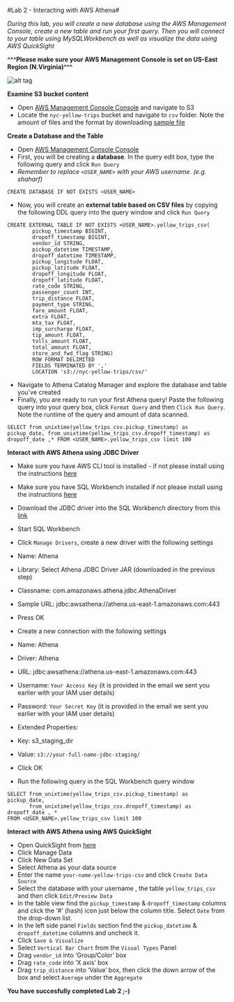 #Lab 2 - Interacting with AWS Athena#

*During this lab, you will create a new database using the AWS Management Console, create a new table and run your first query. Then you will connect to your table using MySQLWorkbench as well as visualize the data using AWS QuickSight*

**^^^Please make sure your AWS Management Console is set on US-East Region (N.Virginia)^^^**

![alt tag](https://github.com/doitintl/athena-workshop/blob/master/images/region.png)

**Examine S3 bucket content**
 - Open [AWS Management Console Console](https://dahouse.signin.aws.amazon.com/console) and navigate to S3
 - Locate the ```nyc-yellow-trips``` bucket and navigate to ```csv``` folder. Note the amount of files and the format by downloading [sample file](https://s3.amazonaws.com/nyc-yellow-trips/csv/trips999999999999.csv)

**Create a Database and the Table**
 - Open [AWS Management Console Console](https://dahouse.signin.aws.amazon.com/console)
 - First, you will be creating a **database**. In the query edit box, type the following query and click ```Run Query```
 - *Remember to replace `<USER_NAME>` with your AWS username. (e.g. shaharf)*

 
 ```
 CREATE DATABASE IF NOT EXISTS <USER_NAME>
 ```
 - Now, you will create an **external table based on CSV files** by copying the following DDL query into the query window and click ```Run Query```
 
 ```
CREATE EXTERNAL TABLE IF NOT EXISTS <USER_NAME>.yellow_trips_csv(
         pickup_timestamp BIGINT,
         dropoff_timestamp BIGINT,
         vendor_id STRING,
         pickup_datetime TIMESTAMP,
         dropoff_datetime TIMESTAMP,
         pickup_longitude FLOAT,
         pickup_latitude FLOAT,
         dropoff_longitude FLOAT,
         dropoff_latitude FLOAT,
         rate_code STRING,
         passenger_count INT,
         trip_distance FLOAT,
         payment_type STRING,
         fare_amount FLOAT,
         extra FLOAT,
         mta_tax FLOAT,
         imp_surcharge FLOAT,
         tip_amount FLOAT,
         tolls_amount FLOAT,
         total_amount FLOAT,
         store_and_fwd_flag STRING)
         ROW FORMAT DELIMITED
         FIELDS TERMINATED BY ',' 
         LOCATION 's3://nyc-yellow-trips/csv/'
```
 - Navigate to Athena Catalog Manager and explore the database and table you've created
 - Finally, you are ready to run your first Athena query! Paste the following query into your query box, click ```Format Query``` and then ```Click Run Query```. Note the runtime of the query and amount of data scanned. 

 ```
SELECT from_unixtime(yellow_trips_csv.pickup_timestamp) as pickup_date, from_unixtime(yellow_trips_csv.dropoff_timestamp) as dropoff_date ,* FROM <USER_NAME>.yellow_trips_csv limit 100
```

**Interact with AWS Athena using JDBC Driver**
 - Make sure you have AWS CLI tool is installed - if not please install using the instructions [here](http://docs.aws.amazon.com/cli/latest/userguide/installing.html)
 - Make sure you have SQL Workbench installed  if not please install using the instructions [here](http://www.sql-workbench.net/downloads.html)
 - Download the JDBC driver into the SQL Workbench directory from this [link](https://s3.amazonaws.com/athena-downloads/drivers/AthenaJDBC41-1.0.0.jar)
 - Start SQL Workbench
 - Click ```Manage Drivers```, create a new driver with the following settings
  - Name: Athena
  - Library: Select Athena JDBC Driver JAR (downloaded in the previous step)
  - Classname: com.amazonaws.athena.jdbc.AthenaDriver
  - Sample URL: jdbc:awsathena://athena.us-east-1.amazonaws.com:443
  - Press OK
  
 - Create a new connection with the following settings
  - Name: Athena
  - Driver: Athena
  - URL: jdbc:awsathena://athena.us-east-1.amazonaws.com:443
  - Username: ```Your Access Key``` (it is provided in the email we sent you earlier with your IAM user details)
  - Password: ```Your Secret Key``` (it is provided in the email we sent you earlier with your IAM user details)
  - Extended Properties:
  - Key: s3_staging_dir
  - Value: ```s3://your-full-name-jdbc-staging/```
  - Click OK
- Run the following query in the SQL Workbench query window

```
SELECT from_unixtime(yellow_trips_csv.pickup_timestamp) as pickup_date, 
       from_unixtime(yellow_trips_csv.dropoff_timestamp) as dropoff_date , * 
FROM <USER_NAME>.yellow_trips_csv limit 100
```

**Interact with AWS Athena using AWS QuickSight**

 - Open QuickSight from [here](https://us-east-1.quicksight.aws.amazon.com)
 - Click Manage Data
 - Click New Data Set
 - Select Athena as your data source
 - Enter the name ```your-name-yellow-trips-csv``` and click ```Create Data Source```
 - Select the database with your username , the table ```yellow_trips_csv``` and then click ```Edit/Preview Data```
 - In the table view find the ```pickup_timestamp``` & ```dropoff_timestamp``` columns and click the ‘#’ (hash) icon just below the column title. Select ```Date``` from the drop-down list.
 - In the left side panel ```Fields``` section find the ```pickup_datetime``` & ```dropoff_datetime``` columns and uncheck it.
 - Click ```Save & Visualize```
 - Select ```Vertical Bar Chart``` from the ```Visual Types``` Panel
 - Drag ```vendor_id``` into ‘Group/Color’ box
 - Drag ```rate_code``` into ‘X axis’ box
 - Drag ```trip_distance``` into ‘Value’ box, then click the down arrow of the box and select ```Average``` under the  ```Aggregate```
 
 **You have succesfully completed Lab 2 ;-)**
